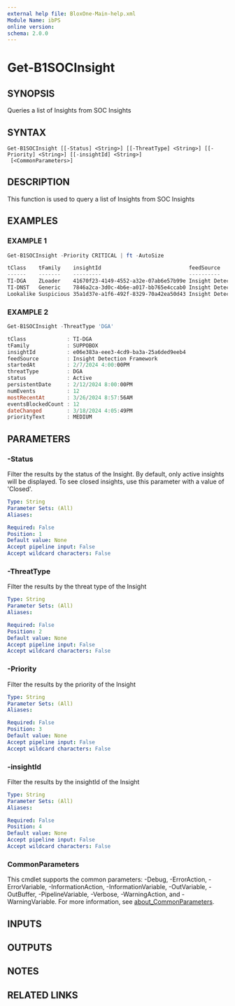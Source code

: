 ```yaml
---
external help file: BloxOne-Main-help.xml
Module Name: ibPS
online version:
schema: 2.0.0
---
```


# Get-B1SOCInsight

## SYNOPSIS
Queries a list of Insights from SOC Insights

## SYNTAX

```
Get-B1SOCInsight [[-Status] <String>] [[-ThreatType] <String>] [[-Priority] <String>] [[-insightId] <String>]
 [<CommonParameters>]
```

## DESCRIPTION
This function is used to query a list of Insights from SOC Insights

## EXAMPLES

### EXAMPLE 1
```powershell
Get-B1SOCInsight -Priority CRITICAL | ft -AutoSize

tClass    tFamily    insightId                            feedSource                  startedAt           threatType       status persistentDate     numEvents mostRecentAt
------    -------    ---------                            ----------                  ---------           ----------       ------ --------------     --------- ------------
TI-DGA    ZLoader    41670f23-4149-4552-a32e-07ab6e57b99e Insight Detection Framework 2/7/2024 4:00:00PM  DGA              Active 2/7/2024 4:00:00PM 376       3/26/2024 8:57:56AM
TI-DNST   Generic    7846a2ca-3d0c-4b6e-a017-bb765e4ccab0 Insight Detection Framework 4/3/2023 7:00:00AM  DNS Tunneling    Active 4/5/2023 6:00:00AM 20308     3/26/2024 10:59:30AM
Lookalike Suspicious 35a1d37e-a1f6-492f-8329-70a42ea50d43 Insight Detection Framework 3/13/2024 8:00:00PM Lookalike Threat Active 3/4/2024 7:00:00PM 10        3/15/2024 4:27:00PM
```

### EXAMPLE 2
```powershell
Get-B1SOCInsight -ThreatType 'DGA'

tClass             : TI-DGA
tFamily            : SUPPOBOX
insightId          : e06e383a-eee3-4cd9-ba3a-25a6ded9eeb4
feedSource         : Insight Detection Framework
startedAt          : 2/7/2024 4:00:00PM
threatType         : DGA
status             : Active
persistentDate     : 2/12/2024 8:00:00PM
numEvents          : 12
mostRecentAt       : 3/26/2024 8:57:56AM
eventsBlockedCount : 12
dateChanged        : 3/18/2024 4:05:49PM
priorityText       : MEDIUM
```

## PARAMETERS

### -Status
Filter the results by the status of the Insight.
By default, only active insights will be displayed.
To see closed insights, use this parameter with a value of 'Closed'.

```yaml
Type: String
Parameter Sets: (All)
Aliases:

Required: False
Position: 1
Default value: None
Accept pipeline input: False
Accept wildcard characters: False
```

### -ThreatType
Filter the results by the threat type of the Insight

```yaml
Type: String
Parameter Sets: (All)
Aliases:

Required: False
Position: 2
Default value: None
Accept pipeline input: False
Accept wildcard characters: False
```

### -Priority
Filter the results by the priority of the Insight

```yaml
Type: String
Parameter Sets: (All)
Aliases:

Required: False
Position: 3
Default value: None
Accept pipeline input: False
Accept wildcard characters: False
```

### -insightId
Filter the results by the insightId of the Insight

```yaml
Type: String
Parameter Sets: (All)
Aliases:

Required: False
Position: 4
Default value: None
Accept pipeline input: False
Accept wildcard characters: False
```

### CommonParameters
This cmdlet supports the common parameters: -Debug, -ErrorAction, -ErrorVariable, -InformationAction, -InformationVariable, -OutVariable, -OutBuffer, -PipelineVariable, -Verbose, -WarningAction, and -WarningVariable. For more information, see [about_CommonParameters](http://go.microsoft.com/fwlink/?LinkID=113216).

## INPUTS

## OUTPUTS

## NOTES

## RELATED LINKS
